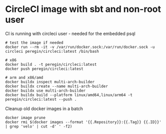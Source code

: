 # CircleCI image with sbt and non-root user

CI is running with circleci user - needed for the embedded psql

```shell script
# test the image if needed
docker run --rm -it -v /var/run/docker.sock:/var/run/docker.sock -u circleci peregin/circleci:latest /bin/bash

# x86
docker build . -t peregin/circleci:latest
docker push peregin/circleci:latest

# arm and x86/amd
docker buildx inspect multi-arch-builder
docker buildx create --name multi-arch-builder
docker buildx use multi-arch-builder
docker buildx build --platform linux/amd64,linux/arm64 -t peregin/circleci:latest --push .
```

Cleanup old docker images in a batch
```shell
docker image prune
docker rmi $(docker images --format '{{.Repository}}:{{.Tag}} {{.ID}}' | grep 'velo' | cut -d' ' -f2)
```